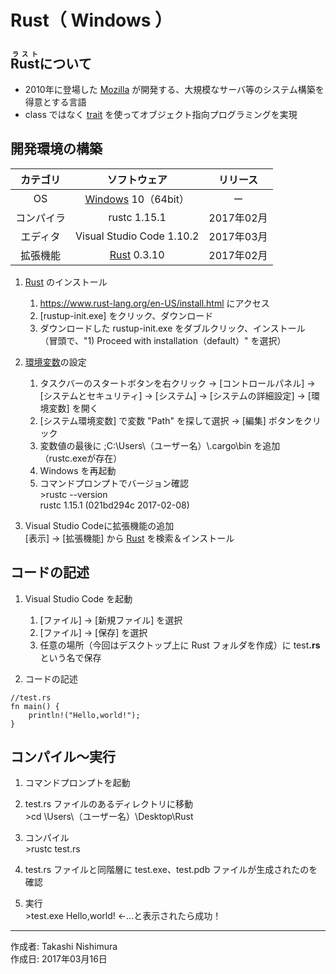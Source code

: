 # Rust（ Windows ）

## <ruby>Rust<rt>ラスト</rt></ruby>について

* 2010年に登場した [Mozilla](https://ja.wikipedia.org/wiki/Mozilla_Foundation) が開発する、大規模なサーバ等のシステム構築を得意とする言語
* class ではなく [trait](http://rustbyexample.com/trait.html) を使ってオブジェクト指向プログラミングを実現

## 開発環境の構築

|カテゴリ|ソフトウェア|リリース|
|:--:|:--:|:--:|
|OS|[Windows](https://ja.wikipedia.org/wiki/Microsoft_Windows) 10（64bit）|ー|
|コンパイラ|rustc 1.15.1|2017年02月|
|エディタ|Visual Studio Code 1.10.2|2017年03月|
|拡張機能|[Rust](https://marketplace.visualstudio.com/items?itemName=kalitaalexey.vscode-rust) 0.3.10|2017年02月|

1. [Rust](http://bit.ly/2lYggCc) のインストール
    1. https://www.rust-lang.org/en-US/install.html にアクセス
    1. [rustup-init.exe] をクリック、ダウンロード
    1. ダウンロードした rustup-init.exe をダブルクリック、インストール  
        （冒頭で、"1) Proceed with installation（default）" を選択）

1. [環境変数](http://bit.ly/2lCIAgK)の設定  
    1. タスクバーのスタートボタンを右クリック → [コントロールパネル] → [システムとセキュリティ] → [システム] → [システムの詳細設定] → [環境変数] を開く
    1. [システム環境変数] で変数 "Path" を探して選択 → [編集] ボタンをクリック
    1. 変数値の最後に ;C:\Users\（ユーザー名）\\.cargo\bin を追加（rustc.exeが存在）
    1. Windows を再起動
    1. コマンドプロンプトでバージョン確認  
        \>rustc --version  
        rustc 1.15.1 (021bd294c 2017-02-08)

1. Visual Studio Codeに拡張機能の追加  
    [表示] → [拡張機能] から [Rust](https://marketplace.visualstudio.com/items?itemName=kalitaalexey.vscode-rust) を検索＆インストール

## コードの記述

1. Visual Studio Code を起動
    1. [ファイル] → [新規ファイル] を選択
    1. [ファイル] → [保存] を選択
    1. 任意の場所（今回はデスクトップ上に Rust フォルダを作成）に test<b>.rs</b> という名で保存  

1. コードの記述
```
//test.rs
fn main() {
    println!("Hello,world!");
}
```

## コンパイル〜実行

1. コマンドプロンプトを起動

1. test.rs ファイルのあるディレクトリに移動  
\>cd \Users\（ユーザー名）\Desktop\Rust

1. コンパイル  
\>rustc test.rs

1. test.rs ファイルと同階層に test.exe、test.pdb ファイルが生成されたのを確認

1. 実行  
\>test.exe
Hello,world! ←…と表示されたら成功！  

***
作成者: Takashi Nishimura  
作成日: 2017年03月16日